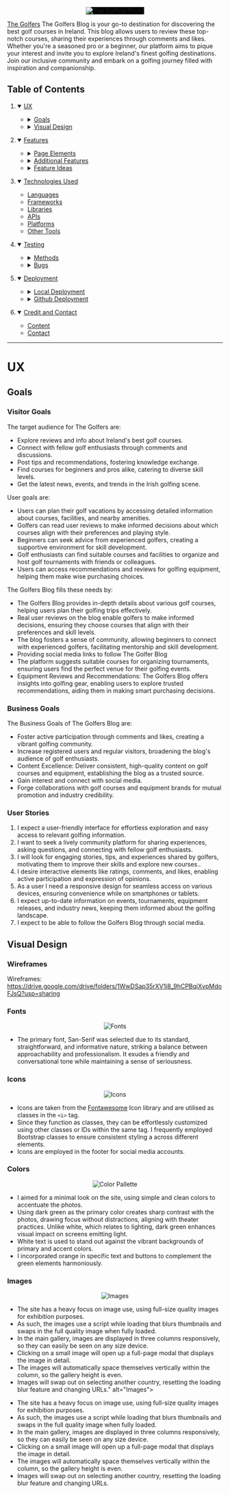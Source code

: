<div align="center">
  <img src="https://res.cloudinary.com/dzxjg4vwg/image/upload/v1696938620/Screenshot_2023-10-10_at_12.48.12_wwubqt.png" style="background-color: black" alt="The Golfers Photo">
</div>

[The Golfers](https://the-golfers-blog-ed907c4b0918.herokuapp.com/) The Golfers Blog is your go-to destination for discovering the best golf courses in Ireland. This blog allows users to review these top-notch courses, sharing their experiences through comments and likes. Whether you're a seasoned pro or a beginner, our platform aims to pique your interest and invite you to explore Ireland's finest golfing destinations. Join our inclusive community and embark on a golfing journey filled with inspiration and companionship.

## Table of Contents
1. <details open>
    <summary><a href="#ux">UX</a></summary>

    <ul>
    <li><details>
    <summary><a href="#goals">Goals</a></summary>

    - [Visitor Goals](#visitor-goals)
    - [Business Goals](#business-goals)
    - [User Stories](#user-stories)
    </details></li>

    <li><details>
    <summary><a href="#visual-design">Visual Design</a></summary>

    - [Wireframes](#wireframes)
    - [Fonts](#fonts)
    - [Icons](#icons)
    - [Colors](#colors)
    - [Images](#images)
    - [Styling](#styling)
    </details></li>
    </ul>
</details>

2. <details open>
    <summary><a href="#features">Features</a></summary>

    <ul>
    <li><details>
    <summary><a href="#page-elements">Page Elements</a></summary>

    - [All Pages](#all-pages)
    - [Index Page](#index-page)
    - [Gallery Page](#about-page)
    - [Contact Page](#contact-page)
    </details></li>

    <li><details>
    <summary><a href="#additional-features">Additional Features</a></summary>

    - [Image Loading Blur](#image-loading-blur)
    - [Email](#email)
    </details></li>

    <li><details>
    <summary><a href="#feature-ideas">Feature Ideas</a></summary>

    - [Basic](#basic)
    - [Content](#content)
    </details></li>
    </ul>
</details>

3. <details open>
    <summary><a href="#technologies-used">Technologies Used</a></summary>

    - [Languages](#languages)
    - [Frameworks](#frameworks)
    - [Libraries](#libraries)
    - [APIs](#apis)
    - [Platforms](#platforms)
    - [Other Tools](#other-tools)
</details>

4. <details open>
    <summary><a href="#testing">Testing</a></summary>

    <ul>
    <li><details>
    <summary><a href="#methods">Methods</a></summary>

    - [Validation](#validation)
    - [General Testing](#general-testing)
    - [Mobile Testing](#mobile-testing)
    - [Desktop Testing](#desktop-testing)
    </details></li>

    <li><details>
    <summary><a href="#bugs">Bugs</a></summary>

    - [Known Bugs](#known-bugs)
    - [Fixed Bugs](#fixed-bugs)
    </details></li>
    </ul>
</details>

5. <details open>
    <summary><a href="#deployment">Deployment</a></summary>

    <ul>
    <li><details>
    <summary><a href="#local-deployment">Local Deployment</a></summary>

    - [Local Preparation](#local-preparation)
    - [Local Instructions](#local-instructions)
    </details></li>

    <li><details>
    <summary><a href="#github-deployment">Github Deployment</a></summary>

    - [Github Preparation](#github-preparation)
    - [Github Instructions](#github-instructions)
    </details></li>
    </ul>
</details>

6. <details open>
    <summary><a href="#credit-and-contact">Credit and Contact</a></summary>

    - [Content](#content)
    - [Contact](#contact)
</details>

----

# UX
## Goals
### Visitor Goals
The target audience for The Golfers are:
- Explore reviews and info about Ireland's best golf courses.
- Connect with fellow golf enthusiasts through comments and discussions.
- Post tips and recommendations, fostering knowledge exchange.
- Find courses for beginners and pros alike, catering to diverse skill levels.
- Get the latest news, events, and trends in the Irish golfing scene.

User goals are:
- Users can plan their golf vacations by accessing detailed information about courses, facilities, and nearby amenities.
- Golfers can read user reviews to make informed decisions about which courses align with their preferences and playing style.
- Beginners can seek advice from experienced golfers, creating a supportive environment for skill development.
- Golf enthusiasts can find suitable courses and facilities to organize and host golf tournaments with friends or colleagues.
- Users can access recommendations and reviews for golfing equipment, helping them make wise purchasing choices.

The Golfers Blog fills these needs by:
- The Golfers Blog provides in-depth details about various golf courses, helping users plan their golfing trips effectively.
- Real user reviews on the blog enable golfers to make informed decisions, ensuring they choose courses that align with their preferences and skill levels.
- The blog fosters a sense of community, allowing beginners to connect with experienced golfers, facilitating mentorship and skill development.
- Providing social media links to follow The Golfer Blog
- The platform suggests suitable courses for organizing tournaments, ensuring users find the perfect venue for their golfing events.
- Equipment Reviews and Recommendations: The Golfers Blog offers insights into golfing gear, enabling users to explore trusted recommendations, aiding them in making smart purchasing decisions.


### Business Goals
The Business Goals of The Golfers Blog are:
- Foster active participation through comments and likes, creating a vibrant golfing community.
- Increase registered users and regular visitors, broadening the blog's audience of golf enthusiasts.
- Content Excellence: Deliver consistent, high-quality content on golf courses and equipment, establishing the blog as a trusted source.
- Gain interest and connect with social media.
- Forge collaborations with golf courses and equipment brands for mutual promotion and industry credibility.

### User Stories
1. I expect a user-friendly interface for effortless exploration and easy access to relevant golfing information.
0. I want to seek a lively community platform for sharing experiences, asking questions, and connecting with fellow golf enthusiasts.
0. I will look for engaging stories, tips, and experiences shared by golfers, motivating them to improve their skills and explore new courses..
0. I desire interactive elements like ratings, comments, and likes, enabling active participation and expression of opinions.
0. As a user I need a responsive design for seamless access on various devices, ensuring convenience while on smartphones or tablets.
0. I expect up-to-date information on events, tournaments, equipment releases, and industry news, keeping them informed about the golfing landscape.
0. I expect to be able to follow the Golfers Blog through social media.


## Visual Design
### Wireframes
Wireframes: https://drive.google.com/drive/folders/1WwDSap35rXV1i8_9hCPBqiXvpMdoFJsQ?usp=sharing

### Fonts
<div align="center">
  <img src="https://res.cloudinary.com/dzxjg4vwg/image/upload/v1696941472/Screenshot_2023-10-10_at_13.37.17_nlpubg.png" alt="Fonts">
</div>

- The primary font, San-Serif was selected due to its standard, straightforward, and informative nature, striking a balance between approachability and professionalism. It exudes a friendly and conversational tone while maintaining a sense of seriousness.

### Icons
<div align="center">
  <img src="https://res.cloudinary.com/dzxjg4vwg/image/upload/v1696941819/Screenshot_2023-10-10_at_13.43.22_wzo9i5.png" alt="Icons">
</div>

- Icons are taken from the [Fontawesome](https://fontawesome.com/) Icon library and are utilised as classes in the `<i>` tag.
- Since they function as classes, they can be effortlessly customized using other classes or IDs within the same tag. I frequently employed Bootstrap classes to ensure consistent styling a 
  across different elements.
- Icons are employed in the footer for social media accounts.

### Colors
<div align="center">
  <img src="https://user-images.githubusercontent.com/44118951/92331821-a64d1500-f079-11ea-9ceb-a9b1b85872bd.png" alt="Color Pallette">
</div>

- I aimed for a minimal look on the site, using simple and clean colors to accentuate the photos.
- Using dark green as the primary color creates sharp contrast with the photos, drawing focus without distractions, aligning with theater practices. Unlike white, which relates to lighting, dark green enhances visual impact on screens emitting light.
- White text is used to stand out against the vibrant backgrounds of primary and accent colors.
- I incorporated orange in specific text and buttons to complement the green elements harmoniously.


### Images
<div align="center">
  <img src="https://res.cloudinary.com/dzxjg4vwg/image/upload/v1696947045/the_golfers_images_readme_acv3gy.png" alt="Images">
</div>

- The site has a heavy focus on image use, using full-size quality images for exhibition purposes.
- As such, the images use a script while loading that blurs thumbnails and swaps in the full quality image when fully loaded.
- In the main gallery, images are displayed in three columns responsively, so they can easily be seen on any size device.
- Clicking on a small image will open up a full-page modal that displays the image in detail.
- The images will automatically space themselves vertically within the column, so the gallery height is even.
- Images will swap out on selecting another country, resetting the loading blur feature and changing URLs." alt="Images">
</div>

- The site has a heavy focus on image use, using full-size quality images for exhibition purposes.
- As such, the images use a script while loading that blurs thumbnails and swaps in the full quality image when fully loaded.
- In the main gallery, images are displayed in three columns responsively, so they can easily be seen on any size device.
- Clicking on a small image will open up a full-page modal that displays the image in detail.
- The images will automatically space themselves vertically within the column, so the gallery height is even.
- Images will swap out on selecting another country, resetting the loading blur feature and changing URLs.